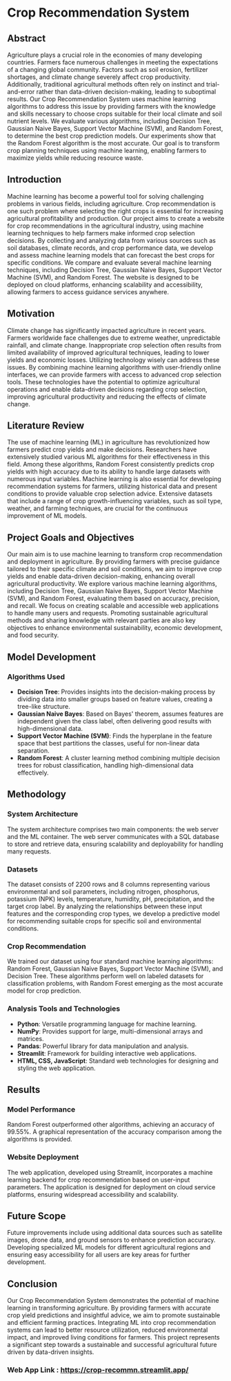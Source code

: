 # Crop Recommendation System

## Abstract

Agriculture plays a crucial role in the economies of many developing countries. Farmers face numerous challenges in meeting the expectations of a changing global community. Factors such as soil erosion, fertilizer shortages, and climate change severely affect crop productivity. Additionally, traditional agricultural methods often rely on instinct and trial-and-error rather than data-driven decision-making, leading to suboptimal results. Our Crop Recommendation System uses machine learning algorithms to address this issue by providing farmers with the knowledge and skills necessary to choose crops suitable for their local climate and soil nutrient levels. We evaluate various algorithms, including Decision Tree, Gaussian Naive Bayes, Support Vector Machine (SVM), and Random Forest, to determine the best crop prediction models. Our experiments show that the Random Forest algorithm is the most accurate. Our goal is to transform crop planning techniques using machine learning, enabling farmers to maximize yields while reducing resource waste.

## Introduction

Machine learning has become a powerful tool for solving challenging problems in various fields, including agriculture. Crop recommendation is one such problem where selecting the right crops is essential for increasing agricultural profitability and production. Our project aims to create a website for crop recommendations in the agricultural industry, using machine learning techniques to help farmers make informed crop selection decisions. By collecting and analyzing data from various sources such as soil databases, climate records, and crop performance data, we develop and assess machine learning models that can forecast the best crops for specific conditions. We compare and evaluate several machine learning techniques, including Decision Tree, Gaussian Naive Bayes, Support Vector Machine (SVM), and Random Forest. The website is designed to be deployed on cloud platforms, enhancing scalability and accessibility, allowing farmers to access guidance services anywhere.

## Motivation

Climate change has significantly impacted agriculture in recent years. Farmers worldwide face challenges due to extreme weather, unpredictable rainfall, and climate change. Inappropriate crop selection often results from limited availability of improved agricultural techniques, leading to lower yields and economic losses. Utilizing technology wisely can address these issues. By combining machine learning algorithms with user-friendly online interfaces, we can provide farmers with access to advanced crop selection tools. These technologies have the potential to optimize agricultural operations and enable data-driven decisions regarding crop selection, improving agricultural productivity and reducing the effects of climate change.

## Literature Review

The use of machine learning (ML) in agriculture has revolutionized how farmers predict crop yields and make decisions. Researchers have extensively studied various ML algorithms for their effectiveness in this field. Among these algorithms, Random Forest consistently predicts crop yields with high accuracy due to its ability to handle large datasets with numerous input variables. Machine learning is also essential for developing recommendation systems for farmers, utilizing historical data and present conditions to provide valuable crop selection advice. Extensive datasets that include a range of crop growth-influencing variables, such as soil type, weather, and farming techniques, are crucial for the continuous improvement of ML models.

## Project Goals and Objectives

Our main aim is to use machine learning to transform crop recommendation and deployment in agriculture. By providing farmers with precise guidance tailored to their specific climate and soil conditions, we aim to improve crop yields and enable data-driven decision-making, enhancing overall agricultural productivity. We explore various machine learning algorithms, including Decision Tree, Gaussian Naive Bayes, Support Vector Machine (SVM), and Random Forest, evaluating them based on accuracy, precision, and recall. We focus on creating scalable and accessible web applications to handle many users and requests. Promoting sustainable agricultural methods and sharing knowledge with relevant parties are also key objectives to enhance environmental sustainability, economic development, and food security.

## Model Development

### Algorithms Used

- **Decision Tree**: Provides insights into the decision-making process by dividing data into smaller groups based on feature values, creating a tree-like structure.
- **Gaussian Naive Bayes**: Based on Bayes' theorem, assumes features are independent given the class label, often delivering good results with high-dimensional data.
- **Support Vector Machine (SVM)**: Finds the hyperplane in the feature space that best partitions the classes, useful for non-linear data separation.
- **Random Forest**: A cluster learning method combining multiple decision trees for robust classification, handling high-dimensional data effectively.

## Methodology

### System Architecture

The system architecture comprises two main components: the web server and the ML container. The web server communicates with a SQL database to store and retrieve data, ensuring scalability and deployability for handling many requests.

### Datasets

The dataset consists of 2200 rows and 8 columns representing various environmental and soil parameters, including nitrogen, phosphorus, potassium (NPK) levels, temperature, humidity, pH, precipitation, and the target crop label. By analyzing the relationships between these input features and the corresponding crop types, we develop a predictive model for recommending suitable crops for specific soil and environmental conditions.

### Crop Recommendation

We trained our dataset using four standard machine learning algorithms: Random Forest, Gaussian Naive Bayes, Support Vector Machine (SVM), and Decision Tree. These algorithms perform well on labeled datasets for classification problems, with Random Forest emerging as the most accurate model for crop prediction.

### Analysis Tools and Technologies

- **Python**: Versatile programming language for machine learning.
- **NumPy**: Provides support for large, multi-dimensional arrays and matrices.
- **Pandas**: Powerful library for data manipulation and analysis.
- **Streamlit**: Framework for building interactive web applications.
- **HTML, CSS, JavaScript**: Standard web technologies for designing and styling the web application.

## Results

### Model Performance

Random Forest outperformed other algorithms, achieving an accuracy of 99.55%. A graphical representation of the accuracy comparison among the algorithms is provided.

### Website Deployment

The web application, developed using Streamlit, incorporates a machine learning backend for crop recommendation based on user-input parameters. The application is designed for deployment on cloud service platforms, ensuring widespread accessibility and scalability.

## Future Scope

Future improvements include using additional data sources such as satellite images, drone data, and ground sensors to enhance prediction accuracy. Developing specialized ML models for different agricultural regions and ensuring easy accessibility for all users are key areas for further development.

## Conclusion

Our Crop Recommendation System demonstrates the potential of machine learning in transforming agriculture. By providing farmers with accurate crop yield predictions and insightful advice, we aim to promote sustainable and efficient farming practices. Integrating ML into crop recommendation systems can lead to better resource utilization, reduced environmental impact, and improved living conditions for farmers. This project represents a significant step towards a sustainable and successful agricultural future driven by data-driven insights.

### Web App Link : https://crop-recommn.streamlit.app/
  
